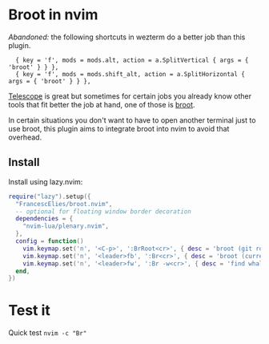 # Broot in nvim

_Abandoned:_ the following shortcuts in wezterm do a better job than this plugin.

```
  { key = 'f', mods = mods.alt, action = a.SplitVertical { args = { 'broot' } } },
  { key = 'f', mods = mods.shift_alt, action = a.SplitHorizontal { args = { 'broot' } } },
```

<!-- ![GitHub Workflow Status](https://img.shields.io/github/actions/workflow/status/ellisonleao/nvim-plugin-template/lint-test.yml?branch=main&style=for-the-badge) -->
<!-- ![Lua](https://img.shields.io/badge/Made%20with%20Lua-blueviolet.svg?style=for-the-badge&logo=lua) -->

[Telescope](https://github.com/nvim-telescope/telescope.nvim) is great but sometimes for certain jobs you already know other tools that fit better the job at hand, one of those is [broot](https://dystroy.org/broot). 

In certain situations you don't want to have to open another terminal just to use broot, 
this plugin aims to integrate broot into nvim to avoid that overhead.

## Install
Install using lazy.nvim:

```lua
require("lazy").setup({
  "FrancescElies/broot.nvim",
  -- optional for floating window border decoration
  dependencies = {
    "nvim-lua/plenary.nvim",
  },
  config = function()
    vim.keymap.set('n', '<C-p>', ':BrRoot<cr>', { desc = 'broot (git root)' })
    vim.keymap.set('n', '<leader>fb', ':Br<cr>', { desc = 'broot (current dir)' })
    vim.keymap.set('n', '<leader>fw', ':Br -w<cr>', { desc = 'find whales (current dir)' })
  end,
})
```

# Test it
Quick test `nvim -c "Br"`

<!--
## Features and structure 

- 100% Lua
- Github actions for:
  - running tests using [plenary.nvim](https://github.com/nvim-lua/plenary.nvim) and [busted](https://olivinelabs.com/busted/)
  - check for formatting errors (Stylua)
  - vimdocs autogeneration from README.md file
  - luarocks release (LUAROCKS_API_KEY secret configuration required)
-->
